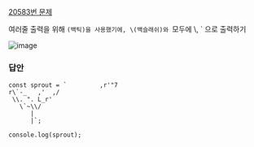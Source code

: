 [20583번 문제](https://www.acmicpc.net/problem/25083)  

여러줄 출력을 위해 `(백틱)을 사용했기에, \(백슬래쉬)와 `모두에 \\, \` 으로 출력하기

![image](https://user-images.githubusercontent.com/49461207/178151726-88dd653b-0e4d-4148-a32c-fd672438eef9.png)  

### 답안
```
const sprout = `         ,r'"7 
r\`-_   ,'  ,/ 
 \\. ". L_r' 
   \`~\\/ 
      | 
      |`;

console.log(sprout);
```
